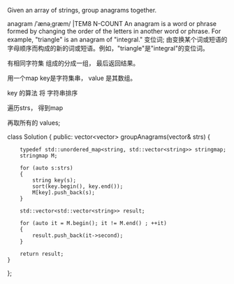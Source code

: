 

Given an array of strings, group anagrams together.

anagram /ˈænəˌɡræm/ |TEM8
N-COUNT An anagram is a word or phrase formed by changing the order of the letters in another word or phrase. For example, "triangle" is an anagram of "integral." 变位词; 由变换某个词或短语的字母顺序而构成的新的词或短语。例如，"triangle"是"integral"的变位词。


有相同字符集 组成的分成一组， 最后返回结果。 

用一个map key是字符集串， value 是其数组。

key 的算法 将 字符串排序

遍历strs， 得到map

再取所有的 values;

class Solution {
public:
    vector<vector<string>> groupAnagrams(vector<string>& strs) {

        typedef std::unordered_map<string, std::vector<string>> stringmap;
        stringmap M;

        for (auto s:strs)
        {
            string key(s);
            sort(key.begin(), key.end());
            M[key].push_back(s);
        }

        std::vector<std::vector<string>> result;

        for (auto it = M.begin(); it != M.end() ; ++it)
        {
            result.push_back(it->second);
        }

        return result;
    }
};
